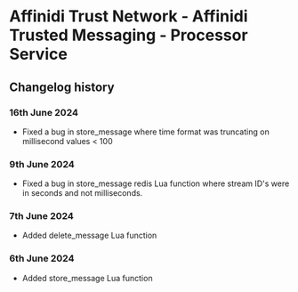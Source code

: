# Affinidi Trust Network - Affinidi Trusted Messaging - Processor Service

## Changelog history

### 16th June 2024

* Fixed a bug in store_message where time format was truncating on millisecond values < 100

### 9th June 2024

* Fixed a bug in store_message redis Lua function where stream ID's were in seconds and not milliseconds.

### 7th June 2024

* Added delete_message Lua function

### 6th June 2024

* Added store_message Lua function
